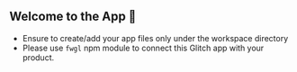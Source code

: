 ## Welcome to the App 🎉

- Ensure to create/add your app files only under the workspace directory
- Please use `fwgl` npm module to connect this Glitch app with your product.